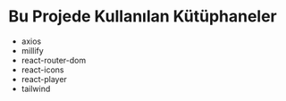 # Bu Projede Kullanılan Kütüphaneler

- axios
- millify
- react-router-dom
- react-icons
- react-player
- tailwind
